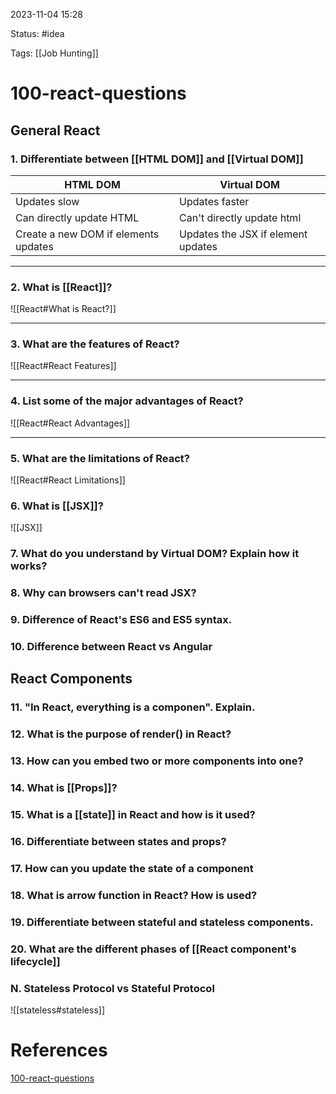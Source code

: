 2023-11-04 15:28

Status: #idea

Tags: [[Job Hunting]]

# 100-react-questions

## General React

### 1. Differentiate between [[HTML DOM]] and [[Virtual DOM]]

| HTML DOM | Virtual DOM |
| ------------- | -------------- |
| Updates slow | Updates faster |
| Can directly update HTML | Can't directly update html|
| Create a new DOM if elements updates | Updates the JSX if element updates |

---

### 2. What is [[React]]?
![[React#What is React?]]


---
### 3. What are the features of React? 
![[React#React Features]]

---
### 4. List some of the major advantages of React?
![[React#React Advantages]]

---
### 5. What are the limitations of React?
![[React#React Limitations]]

### 6. What is [[JSX]]?
![[JSX]]

### 7. What do you understand by Virtual DOM? Explain how it works?

### 8. Why can browsers can't read JSX?

### 9. Difference of React's ES6 and ES5 syntax.

### 10. Difference between React vs Angular

## React Components 

### 11. "In React, everything is a componen". Explain.

### 12. What is the purpose of render() in React?

### 13. How can you embed two or more components into one?

### 14. What is [[Props]]?

### 15. What is a [[state]] in React and how is it used?

### 16. Differentiate between states and props?

### 17. How can you update the state of a component

### 18. What is arrow function in React? How is used?

### 19. Differentiate between stateful and stateless components.

### 20. What are the different phases of [[React component's lifecycle]]

### N. Stateless Protocol vs Stateful Protocol 
![[stateless#stateless]]









# References
[100-react-questions](https://www.edureka.co/blog/interview-questions/react-interview-questions/)
